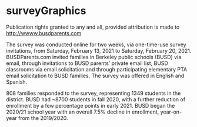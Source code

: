 # surveyGraphics
Publication rights granted to any and all, provided attribution is made to http://wwww.busdparents.com


The survey was conducted online for two weeks, via one-time-use survey invitations, from Saturday, February 13, 2021 to Saturday, February 20, 2021. BUSDParents.com invited families in Berkeley public schools (BUSD) via email, through invitations to BUSD parents’ private email list, BUSD classrooms via email solicitation and through participating elementary PTA email solicitation to BUSD families. The survey was offered in English and Spanish.

808 families responded to the survey, representing 1349 students in the district. BUSD had ~8700 students in fall 2020, with a further reduction of enrollment by a few percentage points in early 2021. BUSD began the 2020/21 school year with an overall 7.5% decline in enrollment, year-on-year from the 2019/2020.
